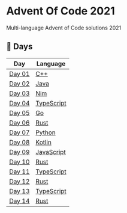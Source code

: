 # Advent Of Code 2021

Multi-language Advent of Code solutions 2021

## 📅 Days

| Day               | Language                                                            |
| ----------------- | ------------------------------------------------------------------- |
| [Day 01](01-cpp)  | [C++](https://en.wikipedia.org/wiki/C%2B%2B)                        |
| [Day 02](02-java) | [Java](<https://en.wikipedia.org/wiki/Java_(programming_language)>) |
| [Day 03](03-nim)  | [Nim](https://nim-lang.org/)                                        |
| [Day 04](04-ts)   | [TypeScript](https://www.typescriptlang.org/)                       |
| [Day 05](05-go)   | [Go](https://go.dev/)                                               |
| [Day 06](06-rust) | [Rust](https://www.rust-lang.org/)                                  |
| [Day 07](07-py)   | [Python](https://www.python.org/)                                   |
| [Day 08](08-kt)   | [Kotlin](https://kotlinlang.org/)                                   |
| [Day 09](09-js)   | [JavaScript](https://nodejs.org/en/)                                |
| [Day 10](10-rust) | [Rust](https://www.rust-lang.org/)                                  |
| [Day 11](11-ts)   | [TypeScript](https://www.typescriptlang.org/)                       |
| [Day 12](12-rust) | [Rust](https://www.rust-lang.org/)                                  |
| [Day 13](13-ts)   | [TypeScript](https://www.typescriptlang.org/)                       |
| [Day 14](14-rust) | [Rust](https://www.rust-lang.org/)                                  |
